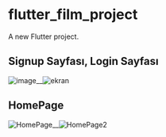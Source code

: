 # flutter_film_project

A new Flutter project.

   ## Signup Sayfası, Login Sayfası
![image](https://user-images.githubusercontent.com/77542507/135631261-9bc6bafb-aa90-48c1-8487-ae9331d76484.png)__![ekran](https://user-images.githubusercontent.com/77542507/135631499-4b724d2c-07ca-4db9-bb96-9ed938911858.png)

## HomePage
![HomePage](https://user-images.githubusercontent.com/77542507/135633414-b760338e-985f-4e13-a3ba-c31a00813fca.png)__![HomePage2](https://user-images.githubusercontent.com/77542507/135633724-14c80730-0953-4ea5-b436-37e9f4248ee0.png)


